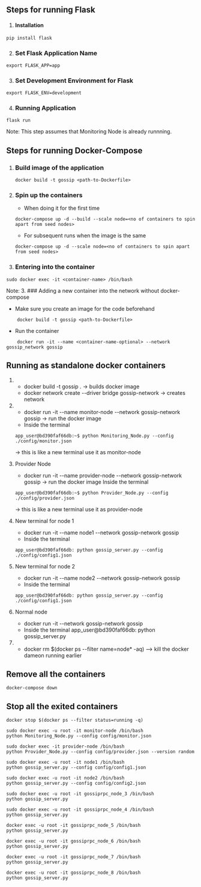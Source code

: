 ## Steps for running Flask

1. #### Installation

```
pip install flask
```

2. ### Set Flask Application Name

```
export FLASK_APP=app
```

3. ###  Set Development Environment for Flask

```
export FLASK_ENV=development
```

4. ###  Running Application

```
flask run
```

Note: This step assumes that Monitoring Node is already runnning.

## Steps for running Docker-Compose

1. ### Build image of the application
    ```
    docker build -t gossip <path-to-Dockerfile>
    ```
1. ### Spin up the containers
    * When doing it for the first time
    ```
    docker-compose up -d --build --scale node=<no of containers to spin apart from seed nodes>
    ```
    * For subsequent runs when the image is the same
    ```
    docker-compose up -d --scale node=<no of containers to spin apart from seed nodes>
    ```

2. ### Entering into the container

```
sudo docker exec -it <container-name> /bin/bash
```
Note:
3. ### Adding a new container into the network without docker-compose

* Make sure you create an image for the code beforehand

```
    docker build -t gossip <path-to-Dockerfile>
```

* Run the container

```
    docker run -it --name <container-name-optional> --network gossip_network gossip
```

## Running as standalone docker containers

1.
    * docker build -t gossip . -> builds docker image
    * docker network create --driver bridge gossip-network -> creates network

2.
    * docker run -it --name monitor-node --network gossip-network gossip -> run the docker image
    * Inside the terminal

    ```
    app_user@bd390faf66db:~$ python Monitoring_Node.py --config ./config/monitor.json 
    ```

    -> this is like a new terminal use it as monitor-node

3. Provider Node
   * docker run -it --name provider-node --network gossip-network gossip -> run the docker image
   Inside the terminal

   ```
   app_user@bd390faf66db:~$ python Provider_Node.py --config ./config/provider.json 
   ```

   -> this is like a new terminal use it as provider-node

4. New terminal for node 1
   * docker run -it --name node1 --network gossip-network gossip
   * Inside the terminal

   ```
   app_user@bd390faf66db: python gossip_server.py --config ./config/config1.json
   ```

5. New terminal for node 2
   * docker run -it --name node2 --network gossip-network gossip
   * Inside the terminal

   ```
   app_user@bd390faf66db: python gossip_server.py --config ./config/config1.json
   ```

6. Normal node
   * docker run -it --network gossip-network gossip
   * Inside the terminal app_user@bd390faf66db: python gossip_server.py

7.
    * docker rm $(docker ps --filter name=node\* -aq) --> kill the docker dameon running earlier

## Remove all the  containers
```
docker-compose down
```

## Stop all the exited containers
```
docker stop $(docker ps --filter status=running -q)
```





```
sudo docker exec -u root -it monitor-node /bin/bash
python Monitoring_Node.py --config config/monitor.json
```

```
sudo docker exec -it provider-node /bin/bash
python Provider_Node.py --config config/provider.json --version random
```

```
sudo docker exec -u root -it node1 /bin/bash
python gossip_server.py --config config/config1.json

```

```
sudo docker exec -u root -it node2 /bin/bash
python gossip_server.py --config config/config2.json
```


```
sudo docker exec -u root -it gossiprpc_node_3 /bin/bash
python gossip_server.py 
```

```
sudo docker exec -u root -it gossiprpc_node_4 /bin/bash
python gossip_server.py 
```

```
docker exec -u root -it gossiprpc_node_5 /bin/bash
python gossip_server.py
```

```
docker exec -u root -it gossiprpc_node_6 /bin/bash
python gossip_server.py
```

```
docker exec -u root -it gossiprpc_node_7 /bin/bash
python gossip_server.py
```


```
docker exec -u root -it gossiprpc_node_8 /bin/bash
python gossip_server.py
```